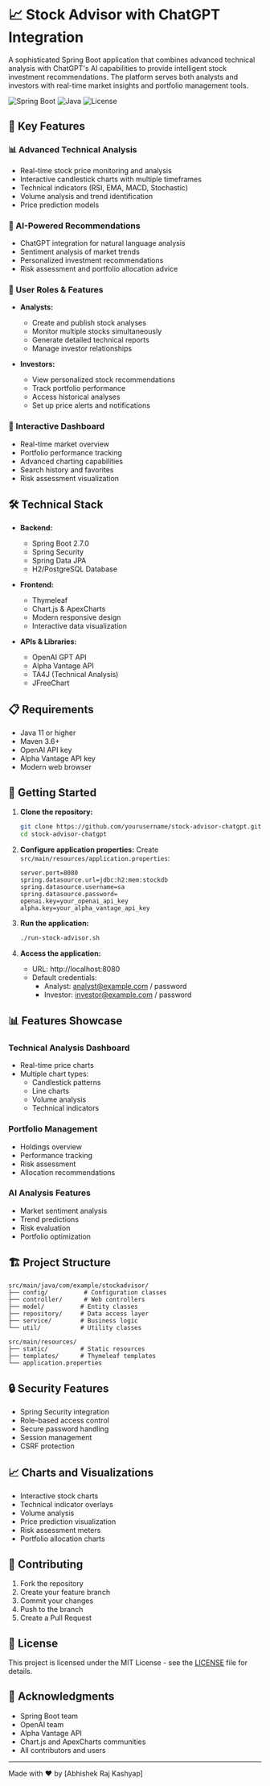 # 📈 Stock Advisor with ChatGPT Integration

A sophisticated Spring Boot application that combines advanced technical analysis with ChatGPT's AI capabilities to provide intelligent stock investment recommendations. The platform serves both analysts and investors with real-time market insights and portfolio management tools.

![Spring Boot](https://img.shields.io/badge/Spring%20Boot-2.7.0-brightgreen.svg)
![Java](https://img.shields.io/badge/Java-11-orange.svg)
![License](https://img.shields.io/badge/license-MIT-blue.svg)

## 🌟 Key Features

### 📊 Advanced Technical Analysis
- Real-time stock price monitoring and analysis
- Interactive candlestick charts with multiple timeframes
- Technical indicators (RSI, EMA, MACD, Stochastic)
- Volume analysis and trend identification
- Price prediction models

### 🤖 AI-Powered Recommendations
- ChatGPT integration for natural language analysis
- Sentiment analysis of market trends
- Personalized investment recommendations
- Risk assessment and portfolio allocation advice

### 👥 User Roles & Features
- **Analysts:**
  - Create and publish stock analyses
  - Monitor multiple stocks simultaneously
  - Generate detailed technical reports
  - Manage investor relationships

- **Investors:**
  - View personalized stock recommendations
  - Track portfolio performance
  - Access historical analyses
  - Set up price alerts and notifications

### 📱 Interactive Dashboard
- Real-time market overview
- Portfolio performance tracking
- Advanced charting capabilities
- Search history and favorites
- Risk assessment visualization

## 🛠️ Technical Stack

- **Backend:**
  - Spring Boot 2.7.0
  - Spring Security
  - Spring Data JPA
  - H2/PostgreSQL Database

- **Frontend:**
  - Thymeleaf
  - Chart.js & ApexCharts
  - Modern responsive design
  - Interactive data visualization

- **APIs & Libraries:**
  - OpenAI GPT API
  - Alpha Vantage API
  - TA4J (Technical Analysis)
  - JFreeChart

## 📋 Requirements

- Java 11 or higher
- Maven 3.6+
- OpenAI API key
- Alpha Vantage API key
- Modern web browser

## 🚀 Getting Started

1. **Clone the repository:**
   ```bash
   git clone https://github.com/yourusername/stock-advisor-chatgpt.git
   cd stock-advisor-chatgpt
   ```

2. **Configure application properties:**
   Create `src/main/resources/application.properties`:
   ```properties
   server.port=8080
   spring.datasource.url=jdbc:h2:mem:stockdb
   spring.datasource.username=sa
   spring.datasource.password=
   openai.key=your_openai_api_key
   alpha.key=your_alpha_vantage_api_key
   ```

3. **Run the application:**
   ```bash
   ./run-stock-advisor.sh
   ```

4. **Access the application:**
   - URL: http://localhost:8080
   - Default credentials:
     - Analyst: analyst@example.com / password
     - Investor: investor@example.com / password

## 📊 Features Showcase

### Technical Analysis Dashboard
- Real-time price charts
- Multiple chart types:
  - Candlestick patterns
  - Line charts
  - Volume analysis
  - Technical indicators

### Portfolio Management
- Holdings overview
- Performance tracking
- Risk assessment
- Allocation recommendations

### AI Analysis Features
- Market sentiment analysis
- Trend predictions
- Risk evaluation
- Portfolio optimization

## 🏗️ Project Structure

```
src/main/java/com/example/stockadvisor/
├── config/          # Configuration classes
├── controller/      # Web controllers
├── model/          # Entity classes
├── repository/     # Data access layer
├── service/        # Business logic
└── util/           # Utility classes

src/main/resources/
├── static/         # Static resources
├── templates/      # Thymeleaf templates
└── application.properties
```

## 🔒 Security Features

- Spring Security integration
- Role-based access control
- Secure password handling
- Session management
- CSRF protection

## 📈 Charts and Visualizations

- Interactive stock charts
- Technical indicator overlays
- Volume analysis
- Price prediction visualization
- Risk assessment meters
- Portfolio allocation charts

## 🤝 Contributing

1. Fork the repository
2. Create your feature branch
3. Commit your changes
4. Push to the branch
5. Create a Pull Request

## 📝 License

This project is licensed under the MIT License - see the [LICENSE](LICENSE) file for details.

## 🙏 Acknowledgments

- Spring Boot team
- OpenAI team
- Alpha Vantage API
- Chart.js and ApexCharts communities
- All contributors and users

---
Made with ❤️ by [Abhishek Raj Kashyap]

